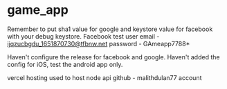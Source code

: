 # game_app
Remember to put sha1 value for google and keystore value for facebook with your debug keystore.
Facebook test user
    email - ijqzucbgdu_1651870730@tfbnw.net
    password - GAmeapp7788*

Haven't configure the release for facebook and google.
Haven't added the config for iOS, test the android app only.

vercel hosting used to host node api
github - malithdulan77 account
